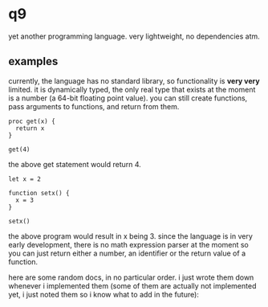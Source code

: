 # q9
yet another programming language.
very lightweight, no dependencies atm.

## examples
currently, the language has no standard library, so functionality is **very very** limited.
it is dynamically typed, the only real type that exists at the moment is a number (a 64-bit floating point value).
you can still create functions, pass arguments to functions, and return from them.
```
proc get(x) {
  return x
}

get(4) 
```

the above get statement would return 4.
```
let x = 2

function setx() {
  x = 3
}

setx()
```
the above program would result in x being 3.
since the language is in very early development, 
there is no math expression parser at the moment so you can just return either a number, 
an identifier or the return value of a function.

here are some random docs, in no particular order. 
i just wrote them down whenever i implemented them (some of them are actually not implemented yet, i just noted them so i know what to add in the future):

